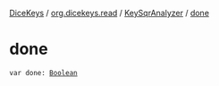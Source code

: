 [DiceKeys](../../index.md) / [org.dicekeys.read](../index.md) / [KeySqrAnalyzer](index.md) / [done](./done.md)

# done

`var done: `[`Boolean`](https://kotlinlang.org/api/latest/jvm/stdlib/kotlin/-boolean/index.html)